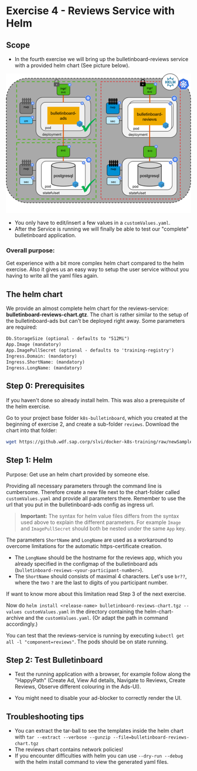 # Exercise 4 - Reviews Service with Helm

## Scope
- In the fourth exercise we will bring up the bulletinboard-reviews service with a provided helm chart (See picture below).

<img src="images/Bulletinboard_Exercise_4.png" width="800"/>

- You only have to edit/insert a few values in a `customValues.yaml`.
- After the Service is running we will finally be able to test our "complete" bulletinboard application.

### Overall purpose:

Get experience with a bit more complex helm chart compared to the helm exercise.
Also it gives us an easy way to setup the user service without you having to write all the yaml files again.

## The helm chart

We provide an almost complete helm chart for the reviews-service: **bulletinboard-reviews-chart.gtz**.
The chart is rather similar to the setup of the bulletinboard-ads but can't be deployed right away.
Some parameters are required:

```
Db.StorageSize (optional - defaults to "512Mi")
App.Image (mandatory)
App.ImagePullSecret (optional - defaults to 'training-registry')
Ingress.Domain: (mandatory)
Ingress.ShortName: (mandatory)
Ingress.LongName: (mandatory)
```

## Step 0: Prerequisites
If you haven't done so already install helm. This was also a prerequisite of the helm exercise.

Go to your project base folder `k8s-bulletinboard`, which you created at the beginning of exercise 2, and create a sub-folder `reviews`.
Download the chart into that folder:

```bash
wget https://github.wdf.sap.corp/slvi/docker-k8s-training/raw/newSampleApp/sample-app/solutions/reviews/bulletinboard-reviews-chart.tgz
```

## Step 1: Helm

Purpose: Get use an helm chart provided by someone else.

Providing all necessary parameters through the command line is cumbersome.
Therefore create a new file next to the chart-folder called `customValues.yaml` and provide all parameters there.
Remember to use the url that you put in the bulletinboard-ads config as ingress url.

> **Important:** The syntax for helm value files differs from the syntax used above to explain the different parameters. For example `Image` and `ImagePullSecret` should both be nested under the same `App` key.

The parameters `ShortName` and `LongName` are used as a workaround to overcome limitations for the automatic https-certificate creation.
- The `LongName` should be the hostname for the reviews app, which you already specified in the configmap of the bulletinboard ads (`bulletinboard-reviews-<your-participant-number>`).
- The `ShortName` should consists of maximal 4 characters. Let's use `br??`, where the two `?` are the last to digits of you participant number.

If want to know more about this limitation read Step 3 of the next exercise.

Now do `helm install <release-name> bulletinboard-reviews-chart.tgz --values customValues.yaml` in the directory containing the helm-chart-archive and the `customValues.yaml`. (Or adapt the path in command accordingly.)

You can test that the reviews-service is running by executing `kubectl get all -l "component=reviews"`.
The pods should be on state running.

## Step 2: Test Bulletinboard

- Test the running application with a browser, for example follow along the "HappyPath" (Create Ad, View Ad details, Navigate to Reviews, Create Reviews, Observe different colouring in the Ads-UI).

- You might need to disable your ad-blocker to correctly render the UI.

## Troubleshooting tips
- You can extract the tar-ball to see the templates inside the helm chart with `tar --extract --verbose --gunzip --file=bulletinboard-reviews-chart.tgz`
- The reviews chart contains network policies!
- If you encounter difficulties with helm you can use `--dry-run --debug` with the helm install command to view the generated yaml files.
